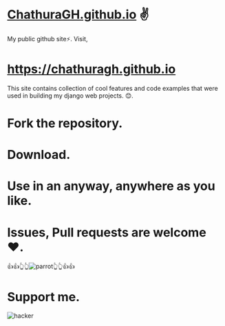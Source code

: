 # [ChathuraGH.github.io](https://chathuragh.github.io)  ✌

My public github site⚡.
Visit, 
# https://chathuragh.github.io

This site contains collection of cool features and code examples that were used in building my django web projects. 😊. 

# Fork the repository. 
# Download.
# Use in an anyway, anywhere as you like. 
# Issues, Pull requests are welcome ❤️.
👍👍👆👆![parrot](https://cultofthepartyparrot.com/parrots/hd/moonwalkingparrot.gif)👆👆👍👍

# Support me.

![hacker](https://user-images.githubusercontent.com/74038190/229223156-0cbdaba9-3128-4d8e-8719-b6b4cf741b67.gif)

